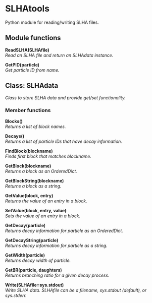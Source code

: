 # SLHAtools
Python module for reading/writing SLHA files.

## Module functions

**ReadSLHA(SLHAfile)**\
*Read an SLHA file and return an SLHAdata instance.*

**GetPID(particle)**\
*Get particle ID from name.*

## Class: SLHAdata
*Class to store SLHA data and provide get/set functionality.*

### Member functions

**Blocks()**\
*Returns a list of block names.*

**Decays()**\
*Returns a list of particle IDs that have decay information.*

**FindBlock(blockname)**\
*Finds first block that matches blockname.*
    
**GetBlock(blockname)**\
*Returns a block as an OrderedDict.*

**GetBlockString(blockname)**\
*Returns a block as a string.*

**GetValue(block, entry)**\
*Returns the value of an entry in a block.*

**SetValue(block, entry, value)**\
*Sets the value of an entry in a block.*

**GetDecay(particle)**\
*Returns decay information for particle as an OrderedDict.*

**GetDecayString(particle)**\
*Returns decay information for particle as a string.*

**GetWidth(particle)**\
*Returns decay width of particle.*

**GetBR(particle, daughters)**\
*Returns branching ratio for a given decay process.*

**Write(SLHAfile=sys.stdout)**\
*Write SLHA data.*
*SLHAfile can be a filename, sys.stdout (default), or sys.stderr.*
